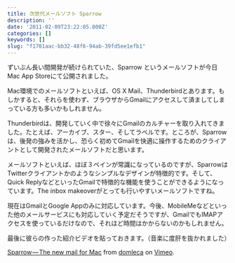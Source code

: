 ```yaml
---
title: 次世代メールソフト Sparrow
description: ''
date: '2011-02-09T23:22:05.000Z'
categories: []
keywords: []
slug: "f1701aac-bb32-48f6-94ab-39fd5ee1efb1"
---
```

ずいぶん長い間開発が続けられていた、Sparrow というメールソフトが今日Mac App Storeにて公開されました。

Mac環境でのメールソフトといえば、OS X Mail、Thunderbirdとあります。もしかすると、それらを使わず、ブラウザからGmailにアクセスして済ましてしまっている方も多いかもしれません。

Thunderbirdは、開発していく中で徐々にGmailのカルチャーを取り入れてきました。たとえば、アーカイブ、スター、そしてラベルです。ところが、Sparrowは、後発の強みを活かし、恐らく初めてGmailを快適に操作するためのクライアントとして開発されたメールソフトだと思います。

メールソフトといえば、ほぼ３ペインが常識になっているのですが、Sparrowは Twitterクライアントかのようなシンプルなデザインが特徴的です。そして、Quick ReplyなどといったGmailで特徴的な機能を使うことができるようになっています。The inbox makeoverがとっても行いやすいメールソフトですね。

現在はGmailとGoogle Appのみに対応しています。今後、MobileMeなどといった他のメールサービスにも対応していく予定だそうですが、GmailでもIMAPアクセスを使っているだけなので、それほど時間はかからないのかもしれません。

最後に彼らの作った紹介ビデオを貼っておきます。（音楽に度肝を抜かれました）

[Sparrow — The new mail for Mac](http://vimeo.com/19659649) from [domleca](http://vimeo.com/user2649817) on [Vimeo](http://vimeo.com).